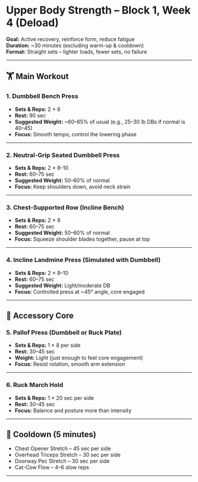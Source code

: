 # Upper Body Strength – Block 1, Week 4 (Deload)

**Goal:** Active recovery, reinforce form, reduce fatigue  
**Duration:** ~30 minutes (excluding warm-up & cooldown)  
**Format:** Straight sets – lighter loads, fewer sets, no failure  

---

## 🏋️ Main Workout

### 1. Dumbbell Bench Press  
- **Sets & Reps:** 2 × 6  
- **Rest:** 90 sec  
- **Suggested Weight:** ~60–65% of usual (e.g., 25–30 lb DBs if normal is 40–45)  
- **Focus:** Smooth tempo, control the lowering phase  

---

### 2. Neutral-Grip Seated Dumbbell Press  
- **Sets & Reps:** 2 × 8–10  
- **Rest:** 60–75 sec  
- **Suggested Weight:** 50–60% of normal  
- **Focus:** Keep shoulders down, avoid neck strain  

---

### 3. Chest-Supported Row (Incline Bench)  
- **Sets & Reps:** 2 × 8  
- **Rest:** 60–75 sec  
- **Suggested Weight:** 50–60% of normal  
- **Focus:** Squeeze shoulder blades together, pause at top  

---

### 4. Incline Landmine Press (Simulated with Dumbbell)  
- **Sets & Reps:** 2 × 8–10  
- **Rest:** 60–75 sec  
- **Suggested Weight:** Light/moderate DB  
- **Focus:** Controlled press at ~45° angle, core engaged  

---

## 🎯 Accessory Core

### 5. Pallof Press (Dumbbell or Ruck Plate)  
- **Sets & Reps:** 1 × 8 per side  
- **Rest:** 30–45 sec  
- **Weight:** Light (just enough to feel core engagement)  
- **Focus:** Resist rotation, smooth arm extension  

---

### 6. Ruck March Hold  
- **Sets & Reps:** 1 × 20 sec per side  
- **Rest:** 30–45 sec  
- **Focus:** Balance and posture more than intensity  

---

## 🧊 Cooldown (5 minutes)  
- Chest Opener Stretch – 45 sec per side  
- Overhead Triceps Stretch – 30 sec per side  
- Doorway Pec Stretch – 30 sec per side  
- Cat-Cow Flow – 4–6 slow reps  

---